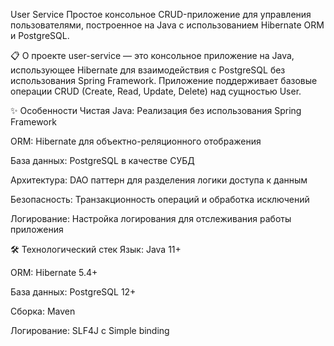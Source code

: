 User Service
Простое консольное CRUD-приложение для управления пользователями, построенное на Java с использованием Hibernate ORM и PostgreSQL.

📋 О проекте
user-service — это консольное приложение на Java, использующее Hibernate для взаимодействия с PostgreSQL без использования Spring Framework. Приложение поддерживает базовые операции CRUD (Create, Read, Update, Delete) над сущностью User.

✨ Особенности
Чистая Java: Реализация без использования Spring Framework

ORM: Hibernate для объектно-реляционного отображения

База данных: PostgreSQL в качестве СУБД

Архитектура: DAO паттерн для разделения логики доступа к данным

Безопасность: Транзакционность операций и обработка исключений

Логирование: Настройка логирования для отслеживания работы приложения

🛠 Технологический стек
Язык: Java 11+

ORM: Hibernate 5.4+

База данных: PostgreSQL 12+

Сборка: Maven

Логирование: SLF4J с Simple binding
